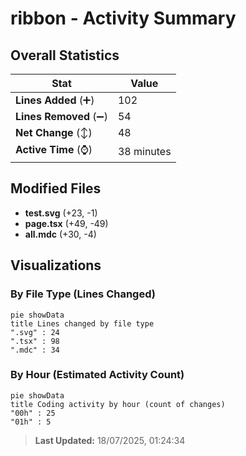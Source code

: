 # ribbon - Activity Summary 

## Overall Statistics

| Stat                   | Value                                                             |
| ---------------------- | ----------------------------------------------------------------- |
| **Lines Added** (➕)   | 102                                          |
| **Lines Removed** (➖) | 54                                        |
| **Net Change** (↕)    | 48                |
| **Active Time** (⌚)   | 38 minutes |


## Modified Files
- **test.svg** (+23, -1)
- **page.tsx** (+49, -49)
- **all.mdc** (+30, -4)

## Visualizations

### By File Type (Lines Changed)

```mermaid
pie showData
title Lines changed by file type
".svg" : 24
".tsx" : 98
".mdc" : 34
```

### By Hour (Estimated Activity Count)

```mermaid
pie showData
title Coding activity by hour (count of changes)
"00h" : 25
"01h" : 5
```


> **Last Updated:** 18/07/2025, 01:24:34